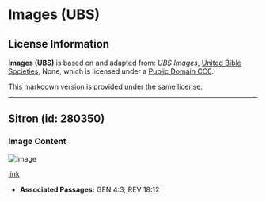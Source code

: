 # Images (UBS)

## License Information

**Images (UBS)** is based on and adapted from: _UBS Images_, [United Bible Societies](https://unitedbiblesocieties.org/), None, which is licensed under a [Public Domain CC0](https://creativecommons.org/public-domain/cc0/).

This markdown version is provided under the same license.



--------------------------------

## Sitron (id: 280350)

### Image Content

![Image](https://cdn.aquifer.bible/aquifer-content/resources/Media/WEB-0135_citron.jpg)

[link](https://cdn.aquifer.bible/aquifer-content/resources/Media/WEB-0135_citron.jpg)

* **Associated Passages:** GEN 4:3; REV 18:12

